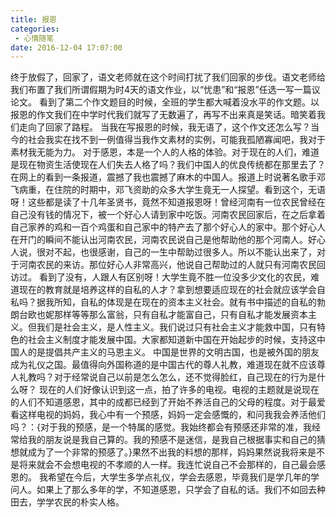 ```yaml
---
title: 报恩
categories:
 - 心情随笔
date: 2016-12-04 17:07:00
---
```




终于放假了，回家了，语文老师就在这个时间打扰了我们回家的步伐。语文老师给我们布置了我们所谓假期为时4天的语文作业，以“忧患”和“报恩”任选一写一篇议论文。
看到了第二个作文题目的时候，全班的学生都大喊着没水平的作文题。以报恩的作文我们在中学时代我们就写了无数遍了，再写不出来真是笑话。暗笑着我们走向了回家了路程。
当我在写报恩的时候，我无语了，这个作文还怎么写？当今的社会我实在找不到一例值得当我作文素材的实例，可能我孤陋寡闻吧，我对于素材我无能为力。
对于感恩，本是一个人的人格的体验。对于现在的人们，难道是现在物资生活使现在人们失去人格了吗？我们中国人的优良传统都在那里去了？
在网上的看到一条报道，震撼了我也震撼了麻木的中国人。报道上时说著名歌手邓飞病重，在住院的时期中，邓飞资助的众多大学生竟无一人探望。看到这个，无语呀！这些都是读了十几年圣贤书，竟然不知道报恩呀！曾经河南有一位农民曾经在自己没有钱的情况下，被一个好心人请到家中吃饭。河南农民回家后，在之后拿着自己家养的鸡和一百个鸡蛋和自己家中的特产去了那个好心人的家中。那个好心人在开门的瞬间不能认出河南农民，河南农民说自己是他帮助他的那个河南人。好心人说，很对不起，也很感谢，自己的一生中帮助过很多人。所以不能认出来了，对于河南农民的来访。那位好心人非常高兴，他说自己帮助过的人就只有河南农民回访过。
看到了没有，人跟人有区别呀！大学生竟不胜一位没多少文化的农民，难道现在的教育就是培养这样的自私的人才？拿到想要适应现在的社会就应该学会自私吗？据我所知，自私的体现是在现在的资本主义社会。就有书中描述的自私的勃朗台欧也妮那样等等那么富翁，只有自私才能富自己，只有自私才能发展资本主义。但我们是社会主义，是人性主义。我们说过只有社会主义才能救中国，只有特色的社会主义制度才能发展中国。大家都知道新中国在开始起步的时候，支持这中国人的是提倡共产主义的马恩主义。
中国是世界的文明古国，也是被外国的朋友成为礼仪之国。最值得向外国称道的是中国古代的尊人礼教，难道现在就不应该尊人礼教吗？对于经常说自己以前是怎么怎么，还不觉得脸红，自己现在的行为是什么呀？
现在的人们好像认识到这一点，拍了许多的电视。电视的主题就是说现在的人们不知道感恩，其中的成都已经到了开始不养活自己的父母的程度。对于最爱看这样电视的妈妈，我心中有一个预感，妈妈一定会感慨的，和问我我会养活他们吗？：{对于我的预感，是一个特属的感觉。我始终都会有预感还非常的准，我经常给我的朋友说是我自己算的。我的预感不是迷信，是我自己根据事实和自己的猜想就成为了一个非常的预感了。}果然不出我的料想的那样，妈妈果然说我将来是不是将来就会不会想电视的不孝顺的人一样。我连忙说自己不会那样的，自己最会感恩的。
我希望在今后，大学生多学点礼仪，学会去感恩，毕竟我们是学几年的学问人。如果上了那么多年的学，不知道感恩，只学会了自私的话。我们不如回去种田去，学学农民的朴实人格。
